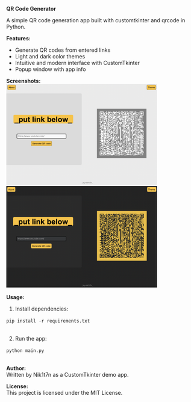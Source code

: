 <b>QR Code Generator</b><br>

A simple QR code generation app built with customtkinter and qrcode in Python.

<b>Features:</b>
<ul>
    <li>Generate QR codes from entered links</li>
    <li>Light and dark color themes</li>
    <li>Intuitive and modern interface with CustomTkinter</li>
    <li>Popup window with app info</li>
</ul>

<b>Screenshots:</b>
<br>
<img src="screenshots/light.png" width="400"> <img src="screenshots/dark.png" width="400">

<b>Usage:</b>
<ol>
    <li>Install dependencies:</li>
</ol>
<code>pip install -r requirements.txt</code>

<ol start="2">
    <br>
    <li>Run the app:</li>
</ol>
<code>python main.py<br></code><br>

<b>Author:</b>
<br>
Written by Nik1t7n as a CustomTkinter demo app.

<b>License:</b>
<br>
This project is licensed under the MIT License.
